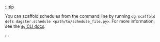 :::tip

You can scaffold schedules from the command line by running `dg scaffold defs dagster.schedule <path/to/schedule_file.py>`. For more information, see the [`dg` CLI docs](/api/dg/dg-cli#dg-scaffold).

:::